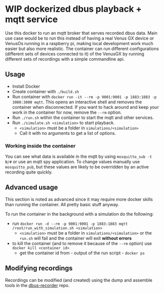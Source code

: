 # WIP dockerized dbus playback + mqtt service

Use this docker to run an mqtt broker that serves recorded dbus data. Main use case would be to run this instead of having a real Venus GX device or VenusOs running in a raspberry pi, making local development work much easier but also more realistic. The container can run different configurations (different sets of devices connected to it) of the VenusGX by running different sets of recordings with a simple commandline api.

## Usage

- Install Docker
- Create container with `./build.sh`
- Run container with `docker run -it --rm -p 9001:9001 -p 1883:1883 -p 3000:3000 mqtt`. This opens an interactive shell and removes the container when disconnected. If you want to hack around and keep your work in the container for now, remove the `--rm` option.
- Run `./run.sh` within the container to start the mqtt and other services.
- Run `./simulate.sh <simulation>` to start playback.
  - `<simulation>` must be a folder in `simulations/<simulation>`
  - Call it with no arguments to get a list of options.

### Working inside the container

You can see what data is available in the mqtt by using `mosquitto_sub -t N/#` or use an mqtt spy application. To change values manually use `mosquitto_pub`, but these values are likely to be overridden by an active recording quite quickly.

## Advanced usage

This section is noted as advanced since it may require more docker skills than running the container. All pretty basic stuff anyway.

To run the container in the background with a simulation do the following:

- run `docker run -d --rm -p 9001:9001 -p 1883:1883 mqtt /root/run_with_simulation.sh <simulation>`
  - `<simulation>` must be a folder in `simulations/<simulation>` or the `run.sh` will fail and the container will exit **without errors**
- to kill the container (and to remove it because of the `--rm` option) use `docker kill <container id>`
  - get the container id from - output of the run script - `docker ps`

## Modifying recordings

Recordings can be modified (and created) using the dump and assemble tools in
the [dbus-recorder][1] repo.

[1]: https://github.com/victronenergy/dbus-recorder
